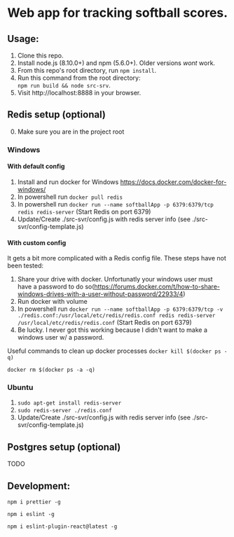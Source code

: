 # Web app for tracking softball scores.

## Usage:

1. Clone this repo.
2. Install node.js (8.10.0+) and npm (5.6.0+). Older versions _wont_ work.
3. From this repo's root directory, run `npm install`.
4. Run this command from the root directory:  
   `npm run build && node src-srv`.
5. Visit http://localhost:8888 in your browser.

## Redis setup (optional)

0. Make sure you are in the project root

### Windows

#### With default config

1. Install and run docker for Windows https://docs.docker.com/docker-for-windows/
2. In powershell run `docker pull redis`
3. In powershell run `docker run --name softballApp -p 6379:6379/tcp redis redis-server` (Start Redis on port 6379)
4. Update/Create ./src-svr/config.js with redis server info (see ./src-svr/config-template.js)

#### With custom config

It gets a bit more complicated with a Redis config file. These steps have not been tested:

1. Share your drive with docker. Unfortunatly your windows user must have a password to do so(https://forums.docker.com/t/how-to-share-windows-drives-with-a-user-without-password/22933/4)
2. Run docker with volume
3. In powershell run `docker run --name softballApp -p 6379:6379/tcp -v ./redis.conf:/usr/local/etc/redis/redis.conf redis redis-server /usr/local/etc/redis/redis.conf` (Start Redis on port 6379)
4. Be lucky. I never got this working because I didn't want to make a windows user w/ a password.

Useful commands to clean up docker processes
`docker kill $(docker ps -q)`

`docker rm $(docker ps -a -q)`

### Ubuntu

1. `sudo apt-get install redis-server`
2. `sudo redis-server ./redis.conf`
3. Update/Create ./src-svr/config.js with redis server info (see ./src-svr/config-template.js)

## Postgres setup (optional)

TODO

## Development:

`npm i prettier -g`

`npm i eslint -g`

`npm i eslint-plugin-react@latest -g`

